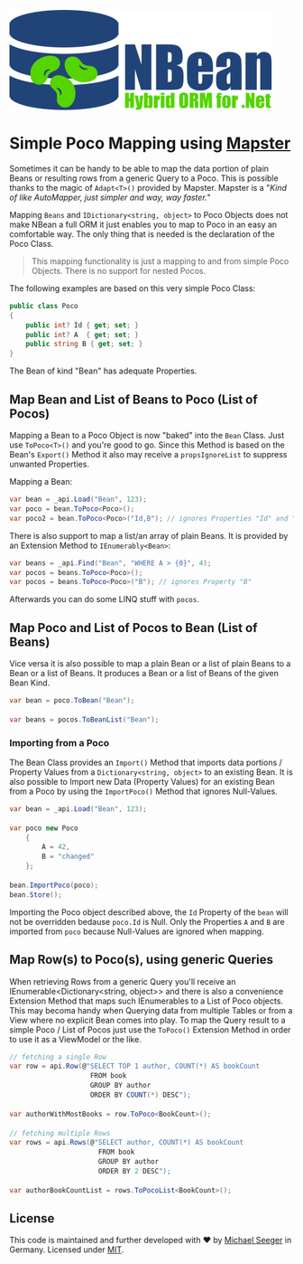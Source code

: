 

![NBeanLogo](../Assets/NBeanLogoLs_md.png)

# Simple Poco Mapping using [Mapster](https://github.com/MapsterMapper/Mapster)

Sometimes it can be handy to be able to map the data portion of plain Beans or resulting rows from a generic Query to a Poco. This is possible thanks to the magic of `Adapt<T>()` provided by Mapster. Mapster is a "*Kind of like AutoMapper, just simpler and way, way faster.*"

Mapping `Beans` and `IDictionary<string, object>` to Poco Objects does not make NBean a full ORM it just enables you to map to Poco in an easy an comfortable way. The only thing that is needed is the declaration of the Poco Class.

> This mapping functionality is just a mapping to and from simple Poco Objects. There is no support for nested Pocos.

The following examples are based on this very simple Poco Class:

```csharp
public class Poco
{
    public int? Id { get; set; }
    public int? A  { get; set; }
    public string B { get; set; }   
}
```

The Bean of kind "Bean" has adequate Properties.

## Map Bean and List of Beans to Poco (List of Pocos)

Mapping a Bean to a Poco Object is now "baked" into the `Bean` Class. Just use `ToPoco<T>()` and you're good to go. Since this Method is based on the Bean's `Export()` Method it also may receive a `propsIgnoreList` to suppress unwanted Properties.

Mapping a Bean:

```csharp
var bean = _api.Load("Bean", 123);
var poco = bean.ToPoco<Poco>();
var poco2 = bean.ToPoco<Poco>("Id,B"); // ignores Properties "Id" and "B"
```

There is also support to map a list/an array of plain Beans. It is provided by an Extension Method to `IEnumerably<Bean>`:

```csharp
var beans = _api.Find("Bean", "WHERE A > {0}", 4);
var pocos = beans.ToPoco<Poco>();
var pocos = beans.ToPoco<Poco>("B"); // ignores Property "B"
```

Afterwards you can do some LINQ stuff with `pocos`.

## Map Poco and List of Pocos to Bean (List of Beans)

Vice versa it is also possible to map a plain Bean or a list of plain Beans to a Bean or a list of Beans. It produces a Bean or a list of Beans of the given Bean Kind.

```csharp
var bean = poco.ToBean("Bean");

var beans = pocos.ToBeanList("Bean");
```

### Importing from a Poco

The Bean Class provides an `Import()` Method that imports data portions / Property Values from a  `Dictionary<string, object>` to an existing Bean. It is also possible to Import new Data (Property Values) for an existing Bean from a Poco by using the `ImportPoco()` Method that ignores Null-Values.

```csharp
var bean = _api.Load("Bean", 123);

var poco new Poco
    {
        A = 42,
        B = "changed"
    };

bean.ImportPoco(poco);
bean.Store();
```

Importing the Poco object described above, the `Id` Property of the `bean` will not be overridden bedause `poco.Id` is Null. Only the Properties `A` and `B` are imported from `poco` because Null-Values are ignored when mapping.

## Map Row(s) to Poco(s), using generic Queries

When retrieving Rows from a generic Query you'll receive an IEnumerable<Dictionary<string, object>> and there is also a convenience Extension Method that maps such IEnumerables to a List of Poco objects. This may becoma handy when Querying data from multiple Tables or from a View where no explicit Bean comes into play. To map the Query result to a simple Poco / List of Pocos just use the `ToPoco()` Extension Method in order to use it as a ViewModel or the like.

```csharp
// fetching a single Row
var row = api.Row(@"SELECT TOP 1 author, COUNT(*) AS bookCount
                    FROM book 
                    GROUP BY author 
                    ORDER BY COUNT(*) DESC");

var authorWithMostBooks = row.ToPoco<BookCount>();                    
                    
// fetching multiple Rows
var rows = api.Rows(@"SELECT author, COUNT(*) AS bookCount
                      FROM book 
                      GROUP BY author
                      ORDER BY 2 DESC");

var authorBookCountList = rows.ToPocoList<BookCount>();
```



## License

This code is maintained and further developed with :heart: by [Michael Seeger](https://github.com/miseeger) in Germany. Licensed under [MIT](https://github.com/miseeger/NBean/blob/main/LICENSE.txt).


